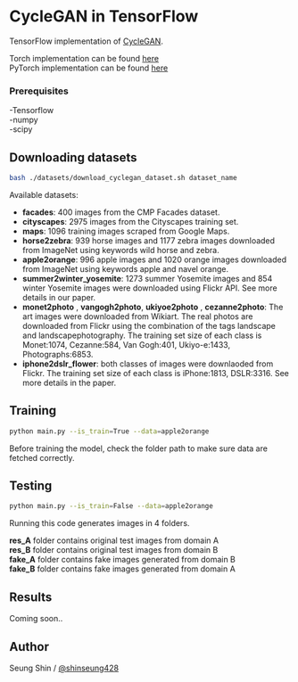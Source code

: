 # CycleGAN in TensorFlow

TensorFlow implementation of [CycleGAN](https://arxiv.org/pdf/1703.10593.pdf).

Torch implementation can be found [here](https://github.com/junyanz/CycleGAN)  
PyTorch implementation can be found [here](https://github.com/junyanz/pytorch-CycleGAN-and-pix2pix)

### Prerequisites  
-Tensorflow  
-numpy  
-scipy  

## Downloading datasets  
```bash
bash ./datasets/download_cyclegan_dataset.sh dataset_name  
```
Available datasets:  
* __facades__: 400 images from the CMP Facades dataset.
* __cityscapes__: 2975 images from the Cityscapes training set.  
* __maps__: 1096 training images scraped from Google Maps.  
* __horse2zebra__: 939 horse images and 1177 zebra images downloaded from ImageNet using keywords wild horse and zebra.  
* __apple2orange__: 996 apple images and 1020 orange images downloaded from ImageNet using keywords apple and navel orange.  
* __summer2winter_yosemite__: 1273 summer Yosemite images and 854 winter Yosemite images were downloaded using Flickr API. See more details in our paper.  
* __monet2photo__ , __vangogh2photo__, __ukiyoe2photo__ , __cezanne2photo__: The art images were downloaded from Wikiart. The real photos are downloaded from Flickr using the combination of the tags landscape and landscapephotography. The training set size of each class is Monet:1074, Cezanne:584, Van Gogh:401, Ukiyo-e:1433, Photographs:6853.  
* __iphone2dslr_flower__: both classes of images were downlaoded from Flickr. The training set size of each class is iPhone:1813, DSLR:3316. See more details in the paper.  

## Training
```bash
python main.py --is_train=True --data=apple2orange
```

Before training the model, check the folder path to make sure data are fetched correctly.  

## Testing
```bash
python main.py --is_train=False --data=apple2orange
```

Running this code generates images in 4 folders.  
  
__res_A__ folder contains original test images from domain A  
__res_B__ folder contains original test images from domain B  
__fake_A__ folder contains fake images generated from domain B  
__fake_B__ folder contains fake images generated from domain A  

## Results  
Coming soon..

## Author

Seung Shin / [@shinseung428](http://shinseung428.github.io)